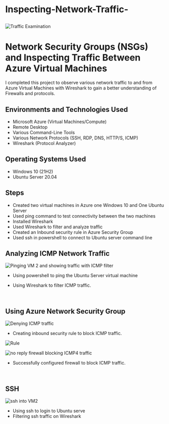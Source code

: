 # Inspecting-Network-Traffic-<p align="center">
<img src="https://i.imgur.com/Ua7udoS.png" alt="Traffic Examination"/>
</p>

<h1>Network Security Groups (NSGs) and Inspecting Traffic Between Azure Virtual Machines</h1>
I completed this project to observe various network traffic to and from Azure Virtual Machines with Wireshark to gain a better understanding of Firewalls and protocols. <br />





<h2>Environments and Technologies Used</h2>

- Microsoft Azure (Virtual Machines/Compute)
- Remote Desktop
- Various Command-Line Tools
- Various Network Protocols (SSH, RDP, DNS, HTTP/S, ICMP)
- Wireshark (Protocol Analyzer)

<h2>Operating Systems Used </h2>

- Windows 10 (21H2)
- Ubuntu Server 20.04

<h2>Steps</h2>

- Created two virtual machines in Azure one Windows 10 and One Ubuntu Server
- Used ping command to test connectivity between the two machines
- Installed Wireshark
- Used Wireshark to filter and analyze traffic
- Created an Inbound security rule in Azure Security Group
- Used ssh in powershell to connect to Ubuntu server command line

<h2>Analyzing ICMP Network Traffic</h2>

<p>

![Pinging VM 2 and showing traffic with ICMP filter](https://github.com/user-attachments/assets/75725500-be75-4f65-891e-73d51f1d6572)

- Using powershell to ping the Ubuntu Server virtual machine

- Using Wireshark to filter ICMP traffic.
</p>
<br />

<h2>Using Azure Network Security Group </h2>




![Denying ICMP traffic](https://github.com/user-attachments/assets/1c5594e6-7eac-41de-9d9e-d6a8239a85d7)

 - Creating inbound security rule to block ICMP traffic.
 
![Rule](https://github.com/user-attachments/assets/3862e62b-a18a-4e8f-bd92-ab9da599eba4)





![no reply firewall blocking ICMP4 traffic](https://github.com/user-attachments/assets/de4dab6a-ebeb-4a96-9bca-463430d364c3)

- Successfully configured firewall to block ICMP traffic.
</p>
<p>
</p>
<br />


<h2>SSH </h2>

![ssh into VM2](https://github.com/user-attachments/assets/e22404e4-c085-4dc8-8d36-ef7b9fdecc61)

- Using ssh to login to Ubuntu serve
- Filtering ssh traffic on Wireshark
</p>
<br />
